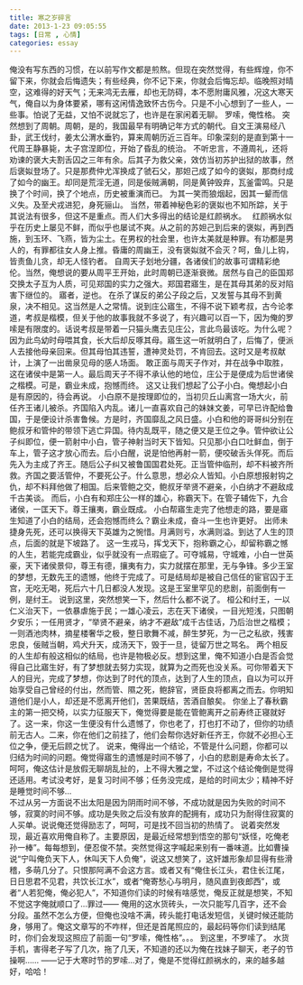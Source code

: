 ```yaml
---
title: 寒之岁碎言
date: 2013-1-23 09:05:55
tags: [日常 , 心情]
categories: essay
---
```

 俺没有写东西的习惯，在以前写作文都是煎熬。但现在突然觉得，有些辉煌，你不留下来，你就会后悔遗失；有些经典，你不记下来，你就会后悔忘却。临晚照对晴空，这难得的好天气；无来鸿无去雁，却也无防碍，本不愿附庸风雅，况这大寒天气，俺自以为身体要紧，哪有这闲情逸致怀古伤今。只是不小心想到了一些人，一些事。怕说了无益，又怕不说就忘了，也许是在家闲着无聊。<!--more-->
        罗嗦，俺性格。
        突然想到了周朝。周朝，是的，我国最早有明确记年方式的朝代。自文王演易经八卦，武王伐纣，姜太公渭水垂钓，算来周朝历近三百年。印象深刻的是直到第十一代周王静暴毙，太子宫涅即位，开始了昏乱的统治。       不听忠言，不遵周礼，还将劝谏的褒大夫割舌囚之三年有余。后其子为救父亲，效仿当初苏护出狱的故事，然后褒姒登场了。只是那费仲尤浑换成了虢石父，那妲己成了如今的褒姒，那商纣成了如今的幽王。却同是荒淫无道，同是佞贼满朝，同是黄钟毁弃，瓦釜雷鸣。只是换了个时间，换了个地点，历史被重演而已。
      为其一笑而狼烟起，因其一颦而信义失。及至犬戎进犯，身死骊山。
      当然，带着神秘色彩的褒姒也不知所踪，关于其说法有很多，但这不是重点。而人们大多得出的结论是红颜祸水。　
      红颜祸水似乎在历史上屡见不鲜，而似乎也屡试不爽。从之前的苏妲己到后来的褒姒，再到西施，到玉环、飞燕，皆为尘土。在男权的社会里，也许太美就是种罪。有功都是男人的，有罪都往女人身上推。昏庸的周幽王，没有褒姒就不会灭？呵，鱼儿上钩，皆责鱼儿贪，却无人怪钓者。
      自周天子划地分疆，各诸侯们的故事可谓精彩绝伦。当然，俺想说的要从周平王开始，此时周朝已逐渐衰微。居然与自己的臣国郑交换太子互为人质，可见郑国的实力之强大。郑国君寤生，是在其母其弟的反对陷害下继位的。
      寤者，逆也。
      在杀了谋反的弟公子段之后，又发誓与其母不到黄泉，决不相见。这当然是人之常情。说到庄公寤生，不得不说下颖考叔，古今论孝道，考叔是楷模，但关于他的故事我就不多说了，有兴趣可以百一下，因为俺的罗嗦是有限度的。话说考叔是带着一只猫头鹰去见庄公，言此鸟最该吃。为什么呢？因为此鸟幼时母喂其食，长大后却反啄其母。寤生这一听就明白了，后悔了，便派人去接他母亲回来。但其母怕其违誓，遭神灵处罚，不肯回去。这时又是考叔献计，上演了一出凿泉见母的感人场面。
     敢正面与周天子作对，并在战争中取胜，这在诸侯中是第一人。最后周天子不得不承认他的地位，庄公于是便成为后世诸侯之楷模。可是，霸业未成，抱憾而终。
     这又让我们想起了公子小白。俺想起小白是有原因的，待会再说。
     小白原不是按理即位的，当初贝丘山离宫一场大火，前任齐王诸儿被杀。齐国陷入内乱。诸儿一直喜欢自己的妹妹文姜，可早已许配给鲁国，于是便设计杀害鲁候。方是时，齐国靡乱之风日盛。小白和他的哥哥纠分别在鲍叔牙和管仲的带领下逃亡异国。待内乱既平，随之便又是王位之争。管仲欲让公子纠即位，便一箭射中小白，管子神射当时天下皆知。只见那小白口吐鲜血，倒于车上，管子这才放心而去。后小白醒，说是怕他再射一箭，便咬破舌头佯死。而后先入为主成了齐王。随后公子纠又被鲁国国君处死。正当管仲临刑，却不料被齐所救。齐国之要活管仲，不要死公子。什么意思，想必众人皆知。小白原想报射钩之仇，却不料拜他做了相国。后来管鲍之交，鲍叔牙举贤不避亲，小白纳才不避敌成千古美谈。
      而后，小白有和郑庄公一样的雄心，称霸天下。在管子辅佐下，九合诸侯，一匡天下。尊王攘夷，霸业既成。
     小白帮寤生走完了他想走的路，要是寤生知道了小白的结局，还会抱憾而终么？霸业未成，奋斗一生也许更好。
     出师未捷身先死，还可以换得天下英雄为之惋惜。月满则亏，水满则溢。到达了人生的顶点，后面的就是下坡路了。
     这一生戎马，挥戈天下，抱称霸之心，却留称霸之憾的人生，若能完成霸业，似乎就没有一点瑕疵了。可夺城易，守城难，小白一世英豪，天下诸侯景仰，尊王有德，攘夷有力，实力就摆在那里，无与争锋。多少王室的梦想，无数先王的遗憾，他终于完成了。可是结局却是被自己信任的宦官囚于王宫，无吃无喝，死后六十几日都没人发现。这是王室里罕见的悲剧，前面倒有一例，是纣王。
     说到这里，突然想笑一下，然后什么都不说了。
     桓公和纣王，一以仁义治天下，一依暴虐施于民；一雄心凌云，志在天下诸侯，一目光短浅，只图朝夕安乐；一任用贤才，“举贤不避亲，纳才不避敌”成千古佳话，乃后治世之楷模；一则酒池肉林，摘星楼奢华之极，整日歌舞不减，醉生梦死，为一己之私欲，残害忠良，佞贼当朝，鸡犬升天，成汤天下，毁于一旦，徒留万世之骂名。
     两个相反的人生却有般这相似的结局，也许是物极必反。想到这里，俺不知道小白是否会觉得自己比寤生好，有了梦想就去努力实现，就算为之而死也没关系。可你带着天下人的目光，完成了梦想，你达到了时代的顶点，达到了人生的顶点，自以为可以开始享受自己曾经的付出，然而管、隰之死，鲍辞官，贤臣良将都离之而去。你明知道他们是小人，却还是不愿离开他们，苦果既结，苦酒自酿矣。
      你坐上了春秋霸主的第一把交椅，以实力征服天下，俺觉得要是能在管鲍离开之前寿终正寝就好了。这一来，你这一生便没有什么遗憾了，你也老了，打也打不动了，但你的功绩前无古人。二来，你在他们之前挂了，他们会帮你选好新任齐王，你就不必担心王位之争，便无后顾之忧了。
      说来，俺得出一个结论，不管是什么问题，你都可以归结为时间的问题。俺觉得寤生的遗憾是时间不够了，小白的悲剧是寿命太长了。
      呵呵，俺这估计是放假无聊胡乱扯的，上不得大雅之堂，不过这个结论俺倒是觉得还适用。考试没考好，是复习时间不够；任务没完成，是给的时间太少；精神不好是睡觉时间不够…    
     不过从另一方面说不出太阳是因为阴雨时间不够，不成功就是因为失败的时间不够，寂寞的时间不够。成功是失败之后没有放弃的配拥有，成功只为耐得住寂寞的人买单。说说俺还觉得励志了，呵呵，可是找不回当初的热情了。
     说着突然发现，最近喜欢用俺自称了。主要原因，是最近经常想到悟空的那句“妖怪，吃俺老孙一棒”。每每想到，便忍俊不禁。突然觉得这字喊起来别有一番味道。比如曹操说“宁叫俺负天下人，休叫天下人负俺”，说这又想笑了，这奸雄形象却显得有些滑稽，多萌几分了。只恨那阿满不会这方言。或者又有“俺住长江头，君住长江尾，日日思君不见君，共饮长江水”，或者“俺寄愁心与明月，随风直到夜郎西”，或者“人若犯俺，俺必犯人”，不知道你们读的时候有啥感觉，俺反正就是想笑，不知不觉这字俺就顺口了…罪过——
     俺用的这水货砖头，一次只能写几百字，还不会分段。虽然不怎么方便，但俺也没啥不满，砖头能打电话发短信，关键时候还能防身，够用了。俺这文章写的不咋样，但还是首尾照应的，最起码等你们读到结尾时，你们会发现这照应了前面一句“罗嗦，俺性格”。。。
     到这里，不罗嗦了。
     水货手机，害得老子写了几次，拖了几天，不知道的还以为俺在找妹子聊天，老子的节操啊……
     ——记于大寒时节的罗嗦…对了，俺是不觉得红颜祸水的，来的越多越好，哈哈！